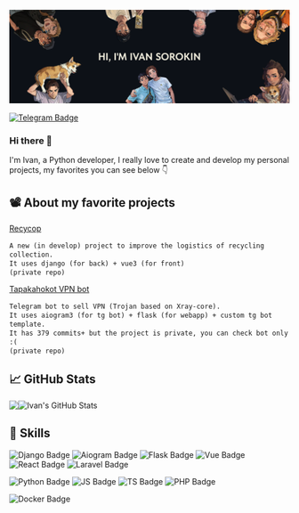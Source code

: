 [![Ivan's GitHub Banner](imgs/banner.png)](https://github.com/TAPAKAHOKOT/TAPAKAHOKOT)

<!-- [![Visits Badge](https://badges.pufler.dev/visits/tapakahokot/tapakahokot)](https://tapakahokot.ru/)  -->
[![Telegram Badge](https://img.shields.io/badge/%20-Tg-0088cc?logo=telegram)](https://t.me/TAPAKAHOKOT) 
<!-- [![Vk Badge](https://img.shields.io/badge/%20-Vk-ffffff?logo=vk&logoColor=0088cc)](https://vk.com/kpabakot) -->

### Hi there 👋

I'm Ivan, a Python developer, I really love to create and develop my personal projects, my favorites you can see below 👇

<!--Want to know more about me? [Check out my portfolio](https://tapakahokot.ru/). -->

<!--
## 📝 Latest articles
* <a href="https://tproger.ru/articles/lichnyj-opyt-kak-prokachat-navyki-programmirovanija-rabotaja-nad-pet-proektom/">Личный опыт: как прокачать навыки программирования, работая над pet-проектом</a>
-->

## 📽 About my favorite projects
[Recycop](http://recycop.ru)
```
A new (in develop) project to improve the logistics of recycling collection.
It uses django (for back) + vue3 (for front)
(private repo)
```

[Tapakahokot VPN bot](https://t.me/tapakahokot_vpn_bot)
```
Telegram bot to sell VPN (Trojan based on Xray-core).
It uses aiogram3 (for tg bot) + flask (for webapp) + custom tg bot template.
It has 379 commits+ but the project is private, you can check bot only :(
(private repo)
```

<!-- ![All users Badge](https://tapakahokot-vpn-bot.ru/badges/users/count_all)

https://tapakahokot-vpn-bot.ru/badges/users/count_all
![Django Badge](https://tapakahokot-vpn-bot.ru/badges/users/count_active) -->


<!-- Pinned Repositories -->
<!--
<a href="https://github.com/TAPAKAHOKOT/TgBotTemplate">
  <img align="center" style="margin:0.5rem" src="https://github-readme-stats.vercel.app/api/pin/?username=tapakahokot&repo=TgBotTemplate&hide_border=true&title_color=fffffd&text_color=ffffff&icon_color=ffffff&bg_color=070601" />
</a>
<a href="https://github.com/TAPAKAHOKOT/TgRomanticBot">
  <img align="center" style="margin:1rem 0.5rem" src="https://github-readme-stats.vercel.app/api/pin/?username=tapakahokot&repo=TgRomanticBot&hide_border=true&title_color=fffffd&text_color=ffffff&icon_color=ffffff&bg_color=070601" />
</a>
<a href="https://github.com/TAPAKAHOKOT/BattleCity1980">
  <img align="center" style="margin:0.5rem" src="https://github-readme-stats.vercel.app/api/pin/?username=tapakahokot&repo=BattleCity1980&hide_border=true&title_color=fffffd&text_color=ffffff&icon_color=ffffff&bg_color=070601" />
</a>
<br>
-->

## 📈 GitHub Stats
<div style="display: flex;">
    <img align="top" src="https://github-readme-stats.vercel.app/api/top-langs/?username=tapakahokot&hide=html,css,Tcl,Jupyter%20Notebook,PLSQL,Roff,PostScript,DTrace,Mako&hide_border=true&title_color=ffffff&text_color=ffffff&icon_color=ffffff&bg_color=070601&layout=compact"/>
  <img align="top" src="https://github-readme-stats.vercel.app/api?username=tapakahokot&show_icons=true&line_height=27&count_private=true&hide_border=true&title_color=ffffff&text_color=ffffff&icon_color=ffffff&bg_color=070601" alt="Ivan's GitHub Stats"/>
</div>


## 💼 Skills
![Django Badge](https://img.shields.io/badge/Django-informational?style=for-the-badge&logo=django&logoColor=092E20&color=161B22)
![Aiogram Badge](https://img.shields.io/badge/Aiogram-informational?style=for-the-badge&color=161B22)
![Flask Badge](https://img.shields.io/badge/Flask-informational?style=for-the-badge&logo=flask&logoColor=ffffff&color=161B22)
![Vue Badge](https://img.shields.io/badge/Vue-informational?style=for-the-badge&logo=vuedotjs&logoColor=4FC08D&color=161B22)
![React Badge](https://img.shields.io/badge/React-informational?style=for-the-badge&logo=react&logoColor=61DAFB&color=161B22)
![Laravel Badge](https://img.shields.io/badge/Laravel-informational?style=for-the-badge&logo=laravel&logoColor=FF2D20&color=161B22)

![Python Badge](https://img.shields.io/badge/Python-informational?style=for-the-badge&logo=python&logoColor=3776AB&color=161B22)
![JS Badge](https://img.shields.io/badge/JavaScript-informational?style=for-the-badge&logo=javascript&logoColor=F7DF1E&color=161B22)
![TS Badge](https://img.shields.io/badge/TypeScript-informational?style=for-the-badge&logo=typescript&logoColor=3178C6&color=161B22)
![PHP Badge](https://img.shields.io/badge/PHP-informational?style=for-the-badge&logo=php&logoColor=777BB4&color=161B22)

![Docker Badge](https://img.shields.io/badge/Docker-informational?style=for-the-badge&logo=docker&logoColor=2496ED&color=161B22)
